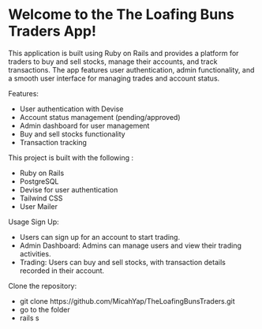 <h1>Welcome to the The Loafing Buns Traders App!</h1> 
<p>This application is built using Ruby on Rails and provides a platform for traders to buy and sell stocks, manage their accounts, and track transactions. The app features user authentication, admin functionality, and a smooth user interface for managing trades and account status.</p>

<p>Features:</p>
<ul>
  <li>User authentication with Devise</li>
  <li>Account status management (pending/approved)</li>
  <li>Admin dashboard for user management</li>
  <li>Buy and sell stocks functionality</li>
  <li>Transaction tracking</li>
</ul>


<p>This project is built with the following :</p>
<ul>
  <li>Ruby on Rails</li>
  <li>PostgreSQL</li>
  <li>Devise for user authentication</li>
  <li>Tailwind CSS</li>
  <li>User Mailer</li>
</ul>

<p>Usage Sign Up:</p>
<ul>
  <li>Users can sign up for an account to start trading.</li>
  <li>Admin Dashboard: Admins can manage users and view their trading activities.</li>
  <li>Trading: Users can buy and sell stocks, with transaction details recorded in their account.</li>
</ul>

<p>Clone the repository:</p>
<ul>
  <li>git clone https://github.com/MicahYap/TheLoafingBunsTraders.git</li>
  <li>go to the folder</li>
  <li>rails s</li>
</ul>

